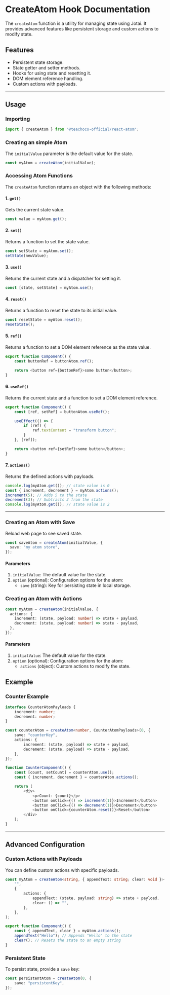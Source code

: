 <!---Path: "react-atom/readme.md" -->
# CreateAtom Hook Documentation

The `createAtom` function is a utility for managing state using Jotai. It provides advanced features like persistent storage and custom actions to modify state.

## Features
- Persistent state storage.
- State getter and setter methods.
- Hooks for using state and resetting it.
- DOM element reference handling.
- Custom actions with payloads.

---

## Usage

### Importing
```typescript
import { createAtom } from "@teachoco-official/react-atom";
```

### Creating an simple Atom
The `initialValue` parameter is the default value for the state.

```typescript
const myAtom = createAtom(initialValue);
```

### Accessing Atom Functions
The `createAtom` function returns an object with the following methods:

#### 1. `get()`
Gets the current state value.

```typescript
const value = myAtom.get();
```

#### 2. `set()`
Returns a function to set the state value.

```typescript
const setState = myAtom.set();
setState(newValue);
```

#### 3. `use()`
Returns the current state and a dispatcher for setting it.

```typescript
const [state, setState] = myAtom.use();
```

#### 4. `reset()`
Returns a function to reset the state to its initial value.

```typescript
const resetState = myAtom.reset();
resetState();
```

#### 5. `ref()`
Returns a function to set a DOM element reference as the state value.

```typescript
export function Component() {
    const buttonRef = buttonAtom.ref();

    return <button ref={buttonRef}>some button</button>;
}
```

#### 6. `useRef()`
Returns the current state and a function to set a DOM element reference.

```typescript
export function Component() {
    const [ref, setRef] = buttonAtom.useRef();

    useEffect(() => {
        if (ref) {
            ref.textContent = "transform button";
        }
    }, [ref]);

    return <button ref={setRef}>some button</button>;
}
```

#### 7. `actions()`
Returns the defined actions with payloads.

```typescript
console.log(myAtom.get()); // state value is 0
const { increment, decrement } = myAtom.actions();
increment(5); // Adds 5 to the state
decrement(3); // Subtracts 3 from the state
console.log(myAtom.get()); // state value is 2
```

---

### Creating an Atom with Save
Reload web page to see saved state.

```typescript
const saveAtom = createAtom(initialValue, {
  save: "my atom store",
});
```

#### Parameters
1. `initialValue`: The default value for the state.
2. `option` (optional): Configuration options for the atom:
   - `save` (string): Key for persisting state in local storage.

### Creating an Atom with Actions
```typescript
const myAtom = createAtom(initialValue, {
  actions: {
    increment: (state, payload: number) => state + payload,
    decrement: (state, payload: number) => state - payload,
  },
});
```

#### Parameters
1. `initialValue`: The default value for the state.
2. `option` (optional): Configuration options for the atom:
   - `actions` (object): Custom actions to modify the state.

## Example

### Counter Example
```typescript
interface CounterAtomPayloads {
    increment: number;
    decrement: number;
}

const counterAtom = createAtom<number, CounterAtomPayloads>(0, {
    save: "counterKey",
    actions: {
        increment: (state, payload) => state + payload,
        decrement: (state, payload) => state - payload,
    },
});

function CounterComponent() {
    const [count, setCount] = counterAtom.use();
    const { increment, decrement } = counterAtom.actions();

    return (
        <div>
            <p>Count: {count}</p>
            <button onClick={() => increment(1)}>Increment</button>
            <button onClick={() => decrement(1)}>Decrement</button>
            <button onClick={counterAtom.reset()}>Reset</button>
        </div>
    );
}
```

---

## Advanced Configuration

### Custom Actions with Payloads
You can define custom actions with specific payloads.

```typescript
const myAtom = createAtom<string, { appendText: string; clear: void }>(
    "",
    {
        actions: {
            appendText: (state, payload: string) => state + payload,
            clear: () => "",
        },
    },
);

export function Component() {
    const { appendText, clear } = myAtom.actions();
    appendText("Hello"); // Appends "Hello" to the state
    clear(); // Resets the state to an empty string
}

```

### Persistent State
To persist state, provide a `save` key:

```typescript
const persistentAtom = createAtom(0, {
    save: "persistentKey",
});
```

